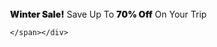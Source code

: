  <!--end-->
  <div class="w3-row w3-text-dark-gray w3-sand" style="background:url({{site.url}}images/texture.png); padding: 1px 12px ;  z-index: 4;">
    <div class="aa"></div>
    <div class="w3-content" style="max-width: 1100px;">
      <span class="w3-col l12  m12 s12 w3-small w3-center" style="padding: 8px 0px ;"><span><b style="font-weight:900;">Winter Sale!</b> Save Up To <b style="font-weight:900;">70% Off</b> On Your Trip
        </span>


    </span></div>
  </div>